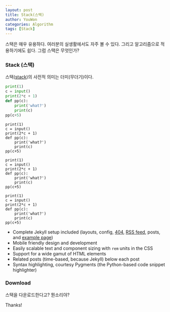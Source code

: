 ```yaml
---
layout: post
title: Stack(스택)
author: YouWon
categories: Algorithm
tags: [Stack]
---
```


스택은 매우 유용하다. 여러분의 실생활에서도 자주 볼 수 있다. 그리고 알고리즘으로 적용하기에도 쉽다. 그럼 스택은 무엇인가?

### Stack (스택)

스택([stack](https://en.wikipedia.org/wiki/Stack_(abstract_data_type)))의 사전적 의미는 더미(무더기)이다.

```python
print(1)
c = input()
print(2*c + 1)
def pp(c):
    print('what?')
    print(c)
pp(c+5)
```

```.python
print(1)
c = input()
print(2*c + 1)
def pp(c):
    print('what?')
    print(c)
pp(c+5)
```

```{python}
print(1)
c = input()
print(2*c + 1)
def pp(c):
    print('what?')
    print(c)
pp(c+5)
```


```{.python}
print(1)
c = input()
print(2*c + 1)
def pp(c):
    print('what?')
    print(c)
pp(c+5)
```


* Complete Jekyll setup included (layouts, config, [404](/404), [RSS feed](/atom.xml), posts, and [example page](/about))
* Mobile friendly design and development
* Easily scalable text and component sizing with `rem` units in the CSS
* Support for a wide gamut of HTML elements
* Related posts (time-based, because Jekyll) below each post
* Syntax highlighting, courtesy Pygments (the Python-based code snippet highlighter)

### Download

스택을 다운로드한다고? 뭔소리야?

Thanks!
